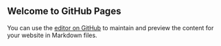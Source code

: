 ## Welcome to GitHub Pages

You can use the [editor on GitHub](https://github.com/prettygenius220/project2/edit/gh-pages/index.md) to maintain and preview the content for your website in Markdown files.

<html lang="en">
<head>
    <meta charset="UTF-8">
    <meta http-equiv="X-UA-Compatible" content="IE=edge">
    <meta name="viewport" content="width=device-width, initial-scale=1.0">
    <title></title>
    <style>
        body{
            background-image: url(./bg.jpg);
        }
        button{
          color:white;  
          height: 35px;
          padding:10px;
          border:none;
          font-family: Calibri;
        }
        .smallboxsize{
            width: 200px;
            text-align: center;
            margin-right:10%;

        }
    </style>
</head>
<body>
    <div class="father">
        <div class="mother" style="width: 300px;font-family:Calibri; padding:10%; font-size: large;">
            <h2 style="color: azure;">Landing templates for startups</h2>
            <div class="childa" style="width:400px;">
                <p style="color: azure;">Our landing page template works on all devices, so you only have to set it up once, and get beautiful results forever.</p>
            </div>
            
            <button class="a" style="background-color: blue;">PREORDER NOW</button>
            <button class="b" style="margin-left: 5px; margin-top:15px; background-color: rgb(2, 2, 36);">GET IN TOUCH</button>
        </div>
        
        <div class="childb smallboxsize" style="float:right; font-family: Calibri; color: azure;">
            <h3>Be Productive</h3>
            <p>Lorem ipsum dolor sit amet consectetur, adipisicing elit. Mollitia quidem ducimus culpa delectus. Quod ducimus esse fuga quasi velit in eum, rerum explicabo vitae deleniti voluptatum fugit quo expedita quam.</p>
        </div>
    
        <div class="childc smallboxsize" style="float:right; font-family: Calibri; color: azure;">
            <h3>Be Productive now!</h3>
            <p>Lorem ipsum dolor sit amet consectetur, adipisicing elit. Mollitia quidem ducimus culpa delectus. Quod ducimus esse fuga quasi velit in eum, rerum explicabo vitae deleniti voluptatum fugit quo expedita quam.</p>
        </div>
    
        <div class="childd smallboxsize" style=" float:right; font-family: Calibri; color: azure;">
            <h3>Be Productive</h3>
            <p>Lorem ipsum dolor sit amet consectetur, adipisicing elit. Mollitia quidem ducimus culpa delectus. Quod ducimus esse fuga quasi velit in eum, rerum explicabo vitae deleniti voluptatum fugit quo expedita quam.</p>
         </div>
    </div>
    
            
    
</body>
</html>
Having trouble with Pages? Check out our [documentation](https://docs.github.com/categories/github-pages-basics/) or [contact support](https://support.github.com/contact) and we’ll help you sort it out.
